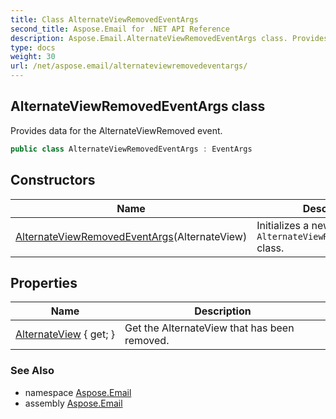 ```yaml
---
title: Class AlternateViewRemovedEventArgs
second_title: Aspose.Email for .NET API Reference
description: Aspose.Email.AlternateViewRemovedEventArgs class. Provides data for the AlternateViewRemoved event
type: docs
weight: 30
url: /net/aspose.email/alternateviewremovedeventargs/
---
```

## AlternateViewRemovedEventArgs class

Provides data for the AlternateViewRemoved event.

```csharp
public class AlternateViewRemovedEventArgs : EventArgs
```

## Constructors

| Name | Description |
| --- | --- |
| [AlternateViewRemovedEventArgs](alternateviewremovedeventargs/)(AlternateView) | Initializes a new instance of the `AlternateViewRemovedEventArgs` class. |

## Properties

| Name | Description |
| --- | --- |
| [AlternateView](../../aspose.email/alternateviewremovedeventargs/alternateview/) { get; } | Get the AlternateView that has been removed. |

### See Also

* namespace [Aspose.Email](../../aspose.email/)
* assembly [Aspose.Email](../../)


